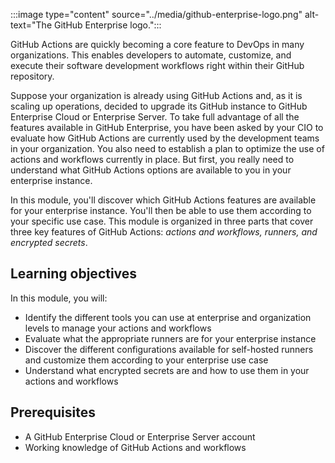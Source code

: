 :::image type="content" source="../media/github-enterprise-logo.png" alt-text="The GitHub Enterprise logo.":::

GitHub Actions are quickly becoming a core feature to DevOps in many organizations. This enables developers to automate, customize, and execute their software development workflows right within their GitHub repository.

Suppose your organization is already using GitHub Actions and, as it is scaling up operations, decided to upgrade its GitHub instance to GitHub Enterprise Cloud or Enterprise Server. To take full advantage of all the features available in GitHub Enterprise, you have been asked by your CIO to evaluate how GitHub Actions are currently used by the development teams in your organization. You also need to establish a plan to optimize the use of actions and workflows currently in place. But first, you really need to understand what GitHub Actions options are available to you in your enterprise instance.

In this module, you'll discover which GitHub Actions features are available for your enterprise instance. You'll then be able to use them according to your specific use case. This module is organized in three parts that cover three key features of GitHub Actions: _actions and workflows, runners, and encrypted secrets_.

## Learning objectives

In this module, you will:

- Identify the different tools you can use at enterprise and organization levels to manage your actions and workflows
- Evaluate what the appropriate runners are for your enterprise instance
- Discover the different configurations available for self-hosted runners and customize them according to your enterprise use case
- Understand what encrypted secrets are and how to use them in your actions and workflows

## Prerequisites

- A GitHub Enterprise Cloud or Enterprise Server account
- Working knowledge of GitHub Actions and workflows
